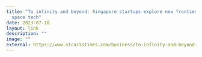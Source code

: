 ```yaml
---
title: "To infinity and beyond: Singapore startups explore new frontiers in
  space tech"
date: 2023-07-18
layout: link
description: ""
image: ""
external: https://www.straitstimes.com/business/to-infinity-and-beyond-s-pore-start-ups-explore-new-frontiers-in-space-tech
---
```

